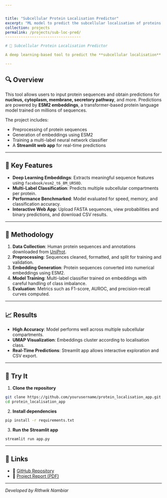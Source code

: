 ```yaml
---


title: "Subcellular Protein Localisation Predictor" 
excerpt: "ML model to predict the subcellular localisation of proteins from their amino acid sequence<br/><img src='/rithwiknambiar.github.io/images/DL.png'>" 
collection: projects 
permalink: /projects/sub-loc-pred/ 
----------------------------------

# 🧬 Subcellular Protein Localisation Predictor

A deep learning-based tool to predict the **subcellular localisation** of human proteins using only their amino acid sequences. Understanding where a protein localises within a cell is critical for studying its function and role in cellular pathways.

---
```


## 🔍 Overview

This tool allows users to input protein sequences and obtain predictions for **nucleus, cytoplasm, membrane, secretory pathway**, and more. Predictions are powered by **ESM2 embeddings**, a transformer-based protein language model trained on millions of sequences.

The project includes:

* Preprocessing of protein sequences
* Generation of embeddings using ESM2
* Training a multi-label neural network classifier
* A **Streamlit web app** for real-time predictions

---

## 🧠 Key Features

* **Deep Learning Embeddings**: Extracts meaningful sequence features using `facebook/esm2_t6_8M_UR50D`.
* **Multi-Label Classification**: Predicts multiple subcellular compartments per protein.
* **Performance Benchmarked**: Model evaluated for speed, memory, and classification accuracy.
* **Interactive Web App**: Upload FASTA sequences, view probabilities and binary predictions, and download CSV results.

---

## 🧪 Methodology

1. **Data Collection**: Human protein sequences and annotations downloaded from [UniProt](https://www.uniprot.org/).
2. **Preprocessing**: Sequences cleaned, formatted, and split for training and validation.
3. **Embedding Generation**: Protein sequences converted into numerical embeddings using ESM2.
4. **Model Training**: Multi-label classifier trained on embeddings with careful handling of class imbalance.
5. **Evaluation**: Metrics such as F1-score, AUROC, and precision-recall curves computed.

---

## 📈 Results

* **High Accuracy**: Model performs well across multiple subcellular compartments.
* **UMAP Visualization**: Embeddings cluster according to localisation class.
* **Real-Time Predictions**: Streamlit app allows interactive exploration and CSV export.

---

## 🚀 Try It

1. **Clone the repository**

```bash
git clone https://github.com/yourusername/protein_localisation_app.git
cd protein_localisation_app
```

2. **Install dependencies**

```bash
pip install -r requirements.txt
```

3. **Run the Streamlit app**

```bash
streamlit run app.py
```

---

## 📂 Links

* 📁 [GitHub Repository](https://github.com/RpN1107/Subcellular-Localisation-Predictor)
* 📝 [Project Report (PDF)](https://github.com/RpN1107/Subcellular-Localisation-Predictor/blob/7b8c21767b5c01bf100e1ca829896f615c24ad2e/Report.pdf)

---

*Developed by Rithwik Nambiar*
